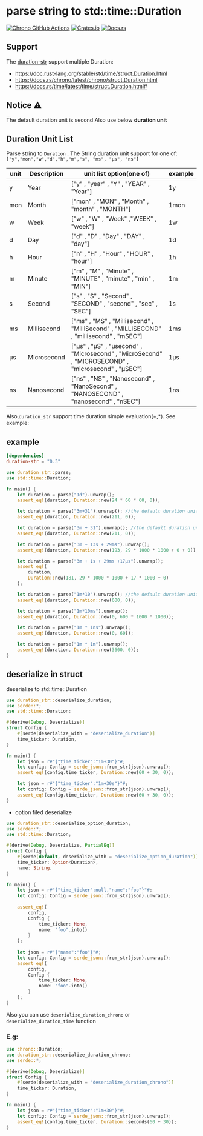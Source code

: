 # parse string to std::time::Duration

[![Chrono GitHub Actions](https://github.com/baoyachi/duration-str-rs/actions/workflows/check.yml/badge.svg)](https://github.com/baoyachi/duration-str-rs/actions?query=workflow%3Abuild)
[![Crates.io](https://img.shields.io/crates/v/duration-str.svg)](https://crates.io/crates/duration-str)
[![Docs.rs](https://docs.rs/duration-str/badge.svg)](https://docs.rs/duration-str)

## Support
The [duration-str](https://crates.io/crates/duration-str) support multiple Duration:
* https://doc.rust-lang.org/stable/std/time/struct.Duration.html
* https://docs.rs/chrono/latest/chrono/struct.Duration.html
* https://docs.rs/time/latest/time/struct.Duration.html#


## Notice ⚠️
The default duration unit is second.Also use below **duration unit**

## Duration Unit List

Parse string to `Duration` . The String duration unit support for one of:`["y","mon","w","d","h","m","s", "ms", "µs", "ns"]`

| unit | Description | unit list option(one of)                                                                         | example |
| ---- | ----------- | ------------------------------------------------------------------------------------------------ | ------- |
| y    | Year        | ["y" , "year" , "Y" , "YEAR" , "Year"]                                                           | 1y      |
| mon  | Month       | ["mon" , "MON" , "Month" , "month" , "MONTH"]                                                      | 1mon    |
| w    | Week        | ["w" , "W" , "Week" ,"WEEK" , "week"]                                                              | 1w      |
| d    | Day         | ["d" , "D" , "Day" , "DAY" , "day"]                                                                | 1d      |
| h    | Hour        | ["h" , "H" , "Hour" , "HOUR" , "hour"]                                                             | 1h      |
| m    | Minute      | ["m" , "M" , "Minute" , "MINUTE" , "minute" , "min" , "MIN"]                                       | 1m      |
| s    | Second      | ["s" , "S" , "Second" , "SECOND" , "second" , "sec" , "SEC"]                                       | 1s      |
| ms   | Millisecond | ["ms" , "MS" , "Millisecond" , "MilliSecond" , "MILLISECOND" , "millisecond" , "mSEC"]             | 1ms     |
| µs   | Microsecond | ["µs" , "µS" , "µsecond" , "Microsecond" , "MicroSecond" , "MICROSECOND" , "microsecond" , "µSEC"] | 1µs     |
| ns   | Nanosecond  | ["ns" , "NS" , "Nanosecond" , "NanoSecond" , "NANOSECOND" , "nanosecond" , "nSEC"]                 | 1ns     |

Also,`duration_str` support time duration simple evaluation(+,*). See example:


## example
```toml
[dependencies]
duration-str = "0.3" 
```

```rust
use duration_str::parse;
use std::time::Duration;

fn main() {
    let duration = parse("1d").unwrap();
    assert_eq!(duration, Duration::new(24 * 60 * 60, 0));

    let duration = parse("3m+31").unwrap(); //the default duration unit is second.
    assert_eq!(duration, Duration::new(211, 0));

    let duration = parse("3m + 31").unwrap(); //the default duration unit is second.
    assert_eq!(duration, Duration::new(211, 0));

    let duration = parse("3m + 13s + 29ms").unwrap();
    assert_eq!(duration, Duration::new(193, 29 * 1000 * 1000 + 0 + 0));

    let duration = parse("3m + 1s + 29ms +17µs").unwrap();
    assert_eq!(
        duration,
        Duration::new(181, 29 * 1000 * 1000 + 17 * 1000 + 0)
    );

    let duration = parse("1m*10").unwrap(); //the default duration unit is second.
    assert_eq!(duration, Duration::new(600, 0));

    let duration = parse("1m*10ms").unwrap();
    assert_eq!(duration, Duration::new(0, 600 * 1000 * 1000));

    let duration = parse("1m * 1ns").unwrap();
    assert_eq!(duration, Duration::new(0, 60));

    let duration = parse("1m * 1m").unwrap();
    assert_eq!(duration, Duration::new(3600, 0));
}
```

## deserialize in struct
deserialize to std::time::Duration

```rust
use duration_str::deserialize_duration;
use serde::*;
use std::time::Duration;

#[derive(Debug, Deserialize)]
struct Config {
    #[serde(deserialize_with = "deserialize_duration")]
    time_ticker: Duration,
}

fn main() {
    let json = r#"{"time_ticker":"1m+30"}"#;
    let config: Config = serde_json::from_str(json).unwrap();
    assert_eq!(config.time_ticker, Duration::new(60 + 30, 0));

    let json = r#"{"time_ticker":"1m+30s"}"#;
    let config: Config = serde_json::from_str(json).unwrap();
    assert_eq!(config.time_ticker, Duration::new(60 + 30, 0));
}
```

* option filed deserialize

```rust
use duration_str::deserialize_option_duration;
use serde::*;
use std::time::Duration;

#[derive(Debug, Deserialize, PartialEq)]
struct Config {
    #[serde(default, deserialize_with = "deserialize_option_duration")]
    time_ticker: Option<Duration>,
    name: String,
}

fn main() {
    let json = r#"{"time_ticker":null,"name":"foo"}"#;
    let config: Config = serde_json::from_str(json).unwrap();
    
    assert_eq!(
        config,
        Config {
            time_ticker: None,
            name: "foo".into()
        }
    );
    
    let json = r#"{"name":"foo"}"#;
    let config: Config = serde_json::from_str(json).unwrap();
    assert_eq!(
        config,
        Config {
            time_ticker: None,
            name: "foo".into()
        }
    );
}
```
Also you can use `deserialize_duration_chrono` or `deserialize_duration_time` function

### E.g:

```rust
use chrono::Duration;
use duration_str::deserialize_duration_chrono;
use serde::*;

#[derive(Debug, Deserialize)]
struct Config {
    #[serde(deserialize_with = "deserialize_duration_chrono")]
    time_ticker: Duration,
}

fn main() {
    let json = r#"{"time_ticker":"1m+30"}"#;
    let config: Config = serde_json::from_str(json).unwrap();
    assert_eq!(config.time_ticker, Duration::seconds(60 + 30));
}
```

